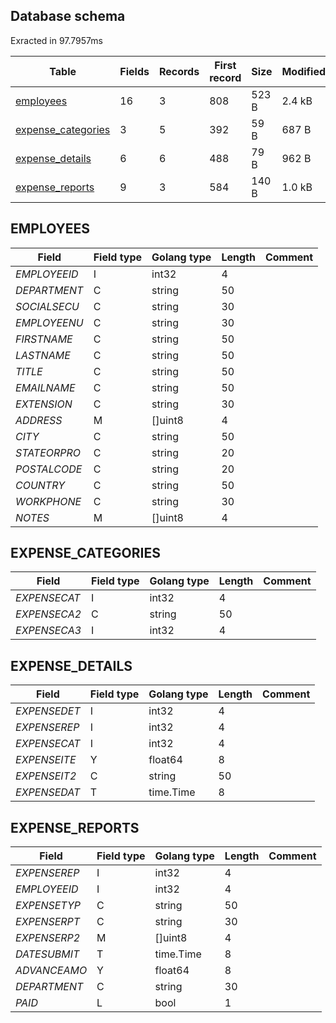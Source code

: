 ## Database schema 

 Exracted in 97.7957ms 

| Table | Fields | Records | First record | Size | Modified |
|---|---|---|---|---|---|
| [employees](#employees) | 16 | 3 | 808 | 523 B | 2.4 kB | 2022-10-15 00:00:00 +0200 CEST |
| [expense_categories](#expense_categories) | 3 | 5 | 392 | 59 B | 687 B | 2022-10-15 00:00:00 +0200 CEST |
| [expense_details](#expense_details) | 6 | 6 | 488 | 79 B | 962 B | 2022-10-15 00:00:00 +0200 CEST |
| [expense_reports](#expense_reports) | 9 | 3 | 584 | 140 B | 1.0 kB | 2022-10-15 00:00:00 +0200 CEST |

## EMPLOYEES 

| Field | Field type | Golang type | Length | Comment | 
| --- | --- | --- | --- | --- | 
| *EMPLOYEEID* | I | int32 | 4 |  | 
| *DEPARTMENT* | C | string | 50 |  | 
| *SOCIALSECU* | C | string | 30 |  | 
| *EMPLOYEENU* | C | string | 30 |  | 
| *FIRSTNAME* | C | string | 50 |  | 
| *LASTNAME* | C | string | 50 |  | 
| *TITLE* | C | string | 50 |  | 
| *EMAILNAME* | C | string | 50 |  | 
| *EXTENSION* | C | string | 30 |  | 
| *ADDRESS* | M | []uint8 | 4 |  | 
| *CITY* | C | string | 50 |  | 
| *STATEORPRO* | C | string | 20 |  | 
| *POSTALCODE* | C | string | 20 |  | 
| *COUNTRY* | C | string | 50 |  | 
| *WORKPHONE* | C | string | 30 |  | 
| *NOTES* | M | []uint8 | 4 |  | 

## EXPENSE_CATEGORIES 

| Field | Field type | Golang type | Length | Comment | 
| --- | --- | --- | --- | --- | 
| *EXPENSECAT* | I | int32 | 4 |  | 
| *EXPENSECA2* | C | string | 50 |  | 
| *EXPENSECA3* | I | int32 | 4 |  | 

## EXPENSE_DETAILS 

| Field | Field type | Golang type | Length | Comment | 
| --- | --- | --- | --- | --- | 
| *EXPENSEDET* | I | int32 | 4 |  | 
| *EXPENSEREP* | I | int32 | 4 |  | 
| *EXPENSECAT* | I | int32 | 4 |  | 
| *EXPENSEITE* | Y | float64 | 8 |  | 
| *EXPENSEIT2* | C | string | 50 |  | 
| *EXPENSEDAT* | T | time.Time | 8 |  | 

## EXPENSE_REPORTS 

| Field | Field type | Golang type | Length | Comment | 
| --- | --- | --- | --- | --- | 
| *EXPENSEREP* | I | int32 | 4 |  | 
| *EMPLOYEEID* | I | int32 | 4 |  | 
| *EXPENSETYP* | C | string | 50 |  | 
| *EXPENSERPT* | C | string | 30 |  | 
| *EXPENSERP2* | M | []uint8 | 4 |  | 
| *DATESUBMIT* | T | time.Time | 8 |  | 
| *ADVANCEAMO* | Y | float64 | 8 |  | 
| *DEPARTMENT* | C | string | 30 |  | 
| *PAID* | L | bool | 1 |  | 

